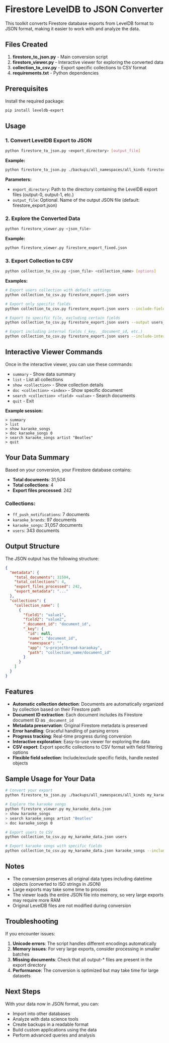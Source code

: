 # Firestore LevelDB to JSON Converter

This toolkit converts Firestore database exports from LevelDB format to JSON format, making it easier to work with and analyze the data.

## Files Created

1. **firestore_to_json.py** - Main conversion script
2. **firestore_viewer.py** - Interactive viewer for exploring the converted data
3. **collection_to_csv.py** - Export specific collections to CSV format
4. **requirements.txt** - Python dependencies

## Prerequisites

Install the required package:
```bash
pip install leveldb-export
```

## Usage

### 1. Convert LevelDB Export to JSON

```bash
python firestore_to_json.py <export_directory> [output_file]
```

**Example:**
```bash
python firestore_to_json.py ./backups/all_namespaces/all_kinds firestore_export.json
```

**Parameters:**
- `export_directory`: Path to the directory containing the LevelDB export files (output-0, output-1, etc.)
- `output_file`: Optional. Name of the output JSON file (default: firestore_export.json)

### 2. Explore the Converted Data

```bash
python firestore_viewer.py <json_file>
```

**Example:**
```bash
python firestore_viewer.py firestore_export_fixed.json
```

### 3. Export Collection to CSV

```bash
python collection_to_csv.py <json_file> <collection_name> [options]
```

**Examples:**
```bash
# Export users collection with default settings
python collection_to_csv.py firestore_export.json users

# Export only specific fields
python collection_to_csv.py firestore_export.json users --include-fields email display_name created_time

# Export to specific file, excluding certain fields
python collection_to_csv.py firestore_export.json users --output users_clean.csv --exclude-fields bio phone_number

# Export including internal fields (_key, _document_id, etc.)
python collection_to_csv.py firestore_export.json users --include-internal
```

## Interactive Viewer Commands

Once in the interactive viewer, you can use these commands:

- `summary` - Show data summary
- `list` - List all collections
- `show <collection>` - Show collection details
- `doc <collection> <index>` - Show specific document
- `search <collection> <field> <value>` - Search documents
- `quit` - Exit

**Example session:**
```
> summary
> list
> show karaoke_songs
> doc karaoke_songs 0
> search karaoke_songs artist "Beatles"
> quit
```

## Your Data Summary

Based on your conversion, your Firestore database contains:

- **Total documents**: 31,504
- **Total collections**: 4
- **Export files processed**: 242

### Collections:
- `ff_push_notifications`: 7 documents
- `karaoke_brands`: 97 documents  
- `karaoke_songs`: 31,057 documents
- `users`: 343 documents

## Output Structure

The JSON output has the following structure:

```json
{
  "metadata": {
    "total_documents": 31504,
    "total_collections": 4,
    "export_files_processed": 242,
    "export_metadata": "..."
  },
  "collections": {
    "collection_name": [
      {
        "field1": "value1",
        "field2": "value2",
        "_document_id": "document_id",
        "_key": {
          "id": null,
          "name": "document_id",
          "namespace": "",
          "app": "s~projectbread-karaokay",
          "path": "collection_name/document_id"
        }
      }
    ]
  }
}
```

## Features

- **Automatic collection detection**: Documents are automatically organized by collection based on their Firestore path
- **Document ID extraction**: Each document includes its Firestore document ID as `_document_id`
- **Metadata preservation**: Original Firestore metadata is preserved
- **Error handling**: Graceful handling of parsing errors
- **Progress tracking**: Real-time progress during conversion
- **Interactive exploration**: Easy-to-use viewer for exploring the data
- **CSV export**: Export specific collections to CSV format with field filtering options
- **Flexible field selection**: Include/exclude specific fields, handle nested objects

## Sample Usage for Your Data

```bash
# Convert your export
python firestore_to_json.py ./backups/all_namespaces/all_kinds my_karaoke_data.json

# Explore the karaoke songs
python firestore_viewer.py my_karaoke_data.json
> show karaoke_songs
> search karaoke_songs artist "Beatles"
> doc karaoke_songs 0

# Export users to CSV
python collection_to_csv.py my_karaoke_data.json users

# Export karaoke songs with specific fields
python collection_to_csv.py my_karaoke_data.json karaoke_songs --include-fields artist title youtube_link brand
```

## Notes

- The conversion preserves all original data types including datetime objects (converted to ISO strings in JSON)
- Large exports may take some time to process
- The viewer loads the entire JSON file into memory, so very large exports may require more RAM
- Original LevelDB files are not modified during conversion

## Troubleshooting

If you encounter issues:

1. **Unicode errors**: The script handles different encodings automatically
2. **Memory issues**: For very large exports, consider processing in smaller batches
3. **Missing documents**: Check that all output-* files are present in the export directory
4. **Performance**: The conversion is optimized but may take time for large datasets

## Next Steps

With your data now in JSON format, you can:
- Import into other databases
- Analyze with data science tools
- Create backups in a readable format
- Build custom applications using the data
- Perform advanced queries and analysis 